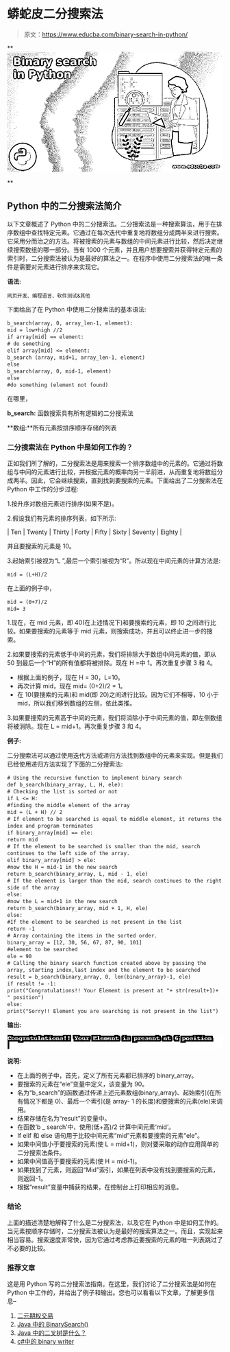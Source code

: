 # 蟒蛇皮二分搜索法

> 原文：<https://www.educba.com/binary-search-in-python/>

**![Binary search in Python](img/c3689e8aee35a73afa3e13af5a51d357.png)

** 

## Python 中的二分搜索法简介

以下文章概述了 Python 中的二分搜索法。二分搜索法是一种搜索算法，用于在排序数组中查找特定元素。它通过在每次迭代中重复地将数组分成两半来进行搜索。它采用分而治之的方法。将被搜索的元素与数组的中间元素进行比较，然后决定继续搜索数组的哪一部分。当有 1000 个元素，并且用户想要搜索并获得特定元素的索引时，二分搜索法被认为是最好的算法之一。在程序中使用二分搜索法的唯一条件是需要对元素进行排序来实现它。

**语法:**

<small>网页开发、编程语言、软件测试&其他</small>

下面给出了在 Python 中使用二分搜索法的基本语法:

```
b_search(array, 0, array_len-1, element):
mid = low+high //2
if array[mid] == element:
# do something
elif array[mid] <= element:
b_search (array, mid+1, array_len-1, element)
else
b_search(array, 0, mid-1, element)
else
#do something (element not found)
```

在哪里，

**b_search:** 函数搜索具有所有逻辑的二分搜索法

**数组:**所有元素按排序顺序存储的列表

### 二分搜索法在 Python 中是如何工作的？

正如我们所了解的，二分搜索法是用来搜索一个排序数组中的元素的。它通过将数组与中间的元素进行比较，并根据元素的概率向另一半前进，从而重复地将数组分成两半。因此，它会继续搜索，直到找到要搜索的元素。下面给出了二分搜索法在 Python 中工作的分步过程:

1.按升序对数组元素进行排序(如果不是)。

2.假设我们有元素的排序列表，如下所示:

| Ten | Twenty | Thirty | Forty | Fifty | Sixty | Seventy | Eighty |

并且要搜索的元素是 10。

3.起始索引被视为“L ”,最后一个索引被视为“R”。所以现在中间元素的计算方法是:

```
mid = (L+H)/2
```

在上面的例子中，

```
mid = (0+7)/2
mid= 3
```

1.现在，在 mid 元素，即 40(在上述情况下)和要搜索的元素，即 10 之间进行比较。如果要搜索的元素等于 mid 元素，则搜索成功，并且可以终止进一步的搜索。

2.如果要搜索的元素低于中间的元素，我们将排除大于数组中间元素的值，即从 50 到最后一个“H”的所有值都将被排除。现在 H =中 1。再次重复步骤 3 和 4。

*   根据上面的例子，现在 H = 30，L=10。
*   再次计算 mid，现在 mid= (0+2)/2 = 1。
*   在 10(要搜索的元素)和 mid(即 20)之间进行比较。因为它们不相等，10 小于 mid，所以我们移到数组的左侧，依此类推。

3.如果要搜索的元素高于中间的元素，我们将消除小于中间元素的值，即左侧数组将被消除。现在 L = mid+1。再次重复步骤 3 和 4。

**例子:**

二分搜索法可以通过使用迭代方法或递归方法找到数组中的元素来实现。但是我们已经使用递归方法实现了下面的二分搜索法:

```
# Using the recursive function to implement binary search
def b_search(binary_array, L, H, ele):
# Checking the list is sorted or not
if L <= H:
#finding the middle element of the array
mid = (L + H) // 2
# If element to be searched is equal to middle element, it returns the index and program terminates
if binary_array[mid] == ele:
return mid
# If the element to be searched is smaller than the mid, search continues to the left side of the array.
elif binary_array[mid] > ele:
#now the H = mid-1 in the new search
return b_search(binary_array, L, mid - 1, ele)
# If the element is larger than the mid, search continues to the right side of the array
else:
#now the L = mid+1 in the new search
return b_search(binary_array, mid + 1, H, ele)
else:
#If the element to be searched is not present in the list
return -1
# Array containing the items in the sorted order.
binary_array = [12, 30, 56, 67, 87, 90, 101]
#element to be searched
ele = 90
# Calling the binary search function created above by passing the array, starting index,last index and the element to be searched
result = b_search(binary_array, 0, len(binary_array)-1, ele)
if result != -1:
print("Congratulations!! Your Element is present at "+ str(result+1)+ " position")
else:
print("Sorry!! Element you are searching is not present in the list")
```

**输出:**

![Binary search in Python output 1](img/9ce92fda12ca87fc4bd39e04887624a3.png)



**说明:**

*   在上面的例子中，首先，定义了所有元素都已排序的 binary_array。
*   要搜索的元素在“ele”变量中定义，该变量为 90。
*   名为“b_search”的函数通过传递上述元素数组(binary_array)、起始索引(在所有情况下都是 0)、最后一个索引(是 array- 1 的长度)和要搜索的元素(ele)来调用。
*   结果存储在名为“result”的变量中。
*   在函数‘b _ search’中，使用(低+高)/2 计算中间元素‘mid’。
*   If elif 和 else 语句用于比较中间元素“mid”元素和要搜索的元素“ele”。
*   如果中间值小于要搜索的元素(使 L = mid+1)，则对要采取的动作应用简单的二分搜索法条件。
*   如果中间值高于要搜索的元素(使 H = mid-1)。
*   如果找到了元素，则返回“Mid”索引，如果在列表中没有找到要搜索的元素，则返回-1。
*   根据“result”变量中捕获的结果，在控制台上打印相应的消息。

### 结论

上面的描述清楚地解释了什么是二分搜索法，以及它在 Python 中是如何工作的。当元素按顺序存储时，二分搜索法被认为是最好的搜索算法之一。而且，实现起来相当容易。搜索速度非常快，因为它通过考虑靠近要搜索的元素的唯一列表跳过了不必要的比较。

### 推荐文章

这是用 Python 写的二分搜索法指南。在这里，我们讨论了二分搜索法是如何在 Python 中工作的，并给出了例子和输出。您也可以看看以下文章，了解更多信息–

1.  [二元期权交易](https://www.educba.com/binary-options-trading/)
2.  [Java 中的 BinarySearch()](https://www.educba.com/binarysearch-in-java/)
3.  [Java 中的二叉树是什么？](https://www.educba.com/what-is-a-binary-tree-in-java/)
4.  [c#中的 binary writer](https://www.educba.com/binarywriter-in-c-sharp/)





